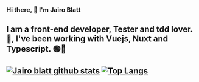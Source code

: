 ### Hi there, 👋 I'm Jairo Blatt

I am a **front-end developer**, Tester and tdd lover. 🤟, I've been working with Vuejs, Nuxt and Typescript. 🟢🔵
</br>
</br>
[![Jairo blatt github stats](https://github-readme-stats.vercel.app/api?username=jairoblatt&show_icons=true&hide=issues&bg_color=0D1117&text_color=c9d1d9&icon_color=ff3860&title_color=7957d5&hide_border=true&count_private=true)](https://github.com/anuraghazra/github-readme-stats)
[![Top Langs](https://github-readme-stats.vercel.app/api/top-langs/?username=jairoblatt&layout=compact&langs_count=7&hide=html&bg_color=0D1117&text_color=c9d1d9&icon_color=ff3860&title_color=7957d5&hide_border=true)](https://github.com/anuraghazra/github-readme-stats)
---

